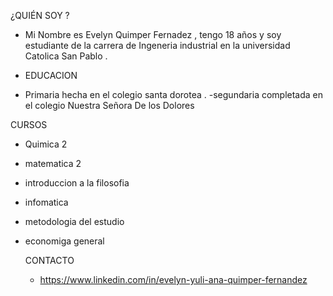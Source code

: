 


¿QUIÉN SOY ?
 - Mi Nombre es Evelyn Quimper Fernadez , tengo 18 años y soy estudiante de la carrera de Ingeneria industrial en la universidad Catolica San Pablo . 


 - EDUCACION 


- Primaria hecha en el colegio santa dorotea .
-segundaria completada en el colegio Nuestra Señora De los Dolores 


CURSOS
- Quimica 2
- matematica 2
- introduccion a la filosofia
- infomatica
- metodologia del estudio
- economiga general


  CONTACTO
  - https://www.linkedin.com/in/evelyn-yuli-ana-quimper-fernandez
    
